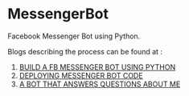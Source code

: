 # MessengerBot

Facebook Messenger Bot using Python. 

Blogs describing the process can be found at :

1. [BUILD A FB MESSENGER BOT USING PYTHON](https://shahronak47.wordpress.com/2018/08/22/build-a-fb-messenger-bot-using-python/)
2. [DEPLOYING MESSENGER BOT CODE](https://shahronak47.wordpress.com/2018/08/30/deploying-messenger-bot-code/)
3. [A BOT THAT ANSWERS QUESTIONS ABOUT ME](https://shahronak47.wordpress.com/2018/11/22/a-bot-that-answers-questions-about-me/)
